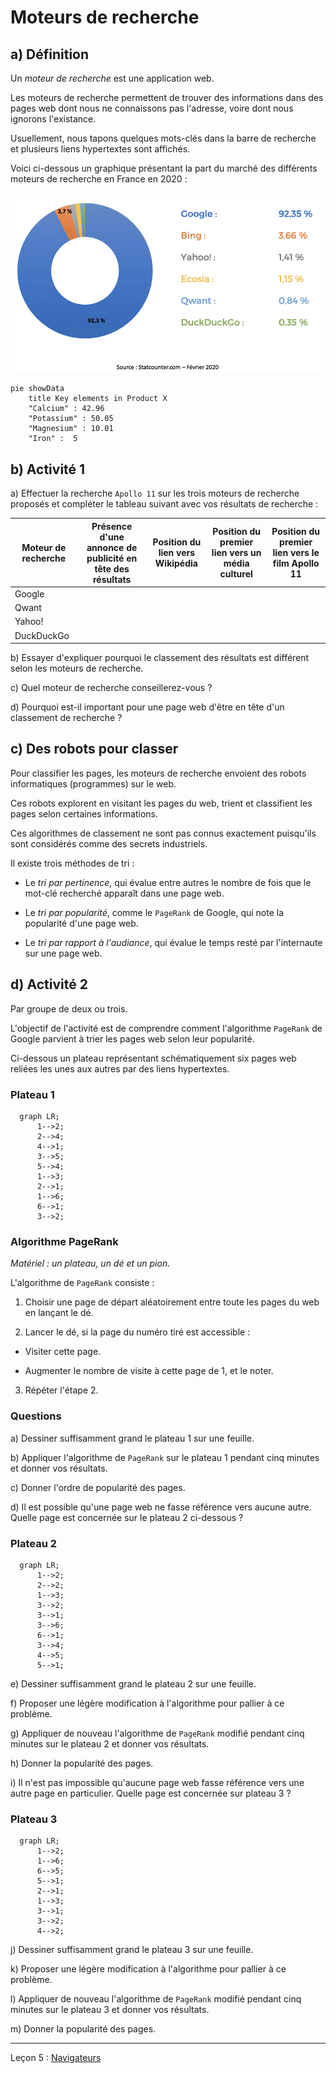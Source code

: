 # Moteurs de recherche

## a) Définition

Un *moteur de recherche* est une application web.

Les moteurs de recherche permettent de trouver des informations dans des pages web dont nous ne connaissons pas l'adresse, voire dont nous ignorons l'existance.

Usuellement, nous tapons quelques mots-clés dans la barre de recherche et plusieurs liens hypertextes sont affichés.

Voici ci-dessous un graphique présentant la part du marché des différents moteurs de recherche en France en 2020 :

![Moteurs de recherche les plus utilisés en France, en février 2020 - Statcounter.com](./img/graphique_moteurs_de_recherche.png)

```mermaid
pie showData
    title Key elements in Product X
    "Calcium" : 42.96
    "Potassium" : 50.05
    "Magnesium" : 10.01
    "Iron" :  5
```

## b) Activité 1

a) Effectuer la recherche `Apollo 11` sur les trois moteurs de recherche proposés et compléter le tableau suivant avec vos résultats de recherche :

| Moteur de recherche | Présence d'une annonce de publicité en tête des résultats| Position du lien vers Wikipédia | Position du premier lien vers un média culturel | Position du premier lien vers le film Apollo 11 |
| --- | --- | --- | --- | --- |
| Google | | | | |
| Qwant | | | | |
| Yahoo! | | | | |
| DuckDuckGo | | | | |

b) Essayer d'expliquer pourquoi le classement des résultats est différent selon les moteurs de recherche.

c) Quel moteur de recherche conseillerez-vous ?

d) Pourquoi est-il important pour une page web d'être en tête d'un classement de recherche ?

## c) Des robots pour classer

Pour classifier les pages, les moteurs de recherche envoient des robots informatiques (programmes) sur le web.

Ces robots explorent en visitant les pages du web, trient et classifient les pages selon certaines informations.

Ces algorithmes de classement ne sont pas connus exactement puisqu'ils sont considérés comme des secrets industriels.

Il existe trois méthodes de tri :

- Le *tri par pertinence*, qui évalue entre autres le nombre de fois que le mot-clé recherché apparaît dans une page web.

- Le *tri par popularité*, comme le `PageRank` de Google, qui note la popularité d'une page web.

- Le *tri par rapport à l'audiance*, qui évalue le temps resté par l'internaute sur une page web.
 
## d) Activité 2

Par groupe de deux ou trois.

L'objectif de l'activité est de comprendre comment l'algorithme `PageRank` de Google parvient à trier les pages web selon leur popularité.

Ci-dessous un plateau représentant schématiquement six pages web reliées les unes aux autres par des liens hypertextes.

### Plateau 1

```mermaid
  graph LR;
      1-->2;
      2-->4;
      4-->1;
      3-->5;
      5-->4;
      1-->3;
      2-->1;
      1-->6;
      6-->1;
      3-->2;
```

### Algorithme PageRank

*Matériel : un plateau, un dé et un pion.*

L'algorithme de `PageRank` consiste :

1. Choisir une page de départ aléatoirement entre toute les pages du web en lançant le dé.

2. Lancer le dé, si la page du numéro tiré est accessible :

  + Visiter cette page.

  + Augmenter le nombre de visite à cette page de $1$, et le noter.

3. Répéter l'étape $2$.

### Questions

a) Dessiner suffisamment grand le plateau $1$ sur une feuille.

b) Appliquer l'algorithme de `PageRank` sur le plateau $1$ pendant cinq minutes et donner vos résultats.

c) Donner l'ordre de popularité des pages.

d) Il est possible qu'une page web ne fasse référence vers aucune autre. Quelle page est concernée sur le plateau $2$ ci-dessous ?

### Plateau 2

```mermaid
  graph LR;
      1-->2;
      2-->2;
      1-->3;
      3-->2;
      3-->1;
      3-->6;
      6-->1;
      3-->4;
      4-->5;
      5-->1;
```
e) Dessiner suffisamment grand le plateau $2$ sur une feuille.

f) Proposer une légère modification à l'algorithme pour pallier à ce problème.

g) Appliquer de nouveau l'algorithme de `PageRank` modifié pendant cinq minutes sur le plateau $2$ et donner vos résultats.

h) Donner la popularité des pages.

i) Il n'est pas impossible qu'aucune page web fasse référence vers une autre page en particulier. Quelle page est concernée sur plateau $3$ ?


### Plateau 3

```mermaid
  graph LR;
      1-->2;
      1-->6;
      6-->5;
      5-->1;
      2-->1;
      1-->3;
      3-->1;
      3-->2;
      4-->2;
```
j) Dessiner suffisamment grand le plateau $3$ sur une feuille.

k) Proposer une légère modification à l'algorithme pour pallier à ce problème.

l) Appliquer de nouveau l'algorithme de `PageRank` modifié pendant cinq minutes sur le plateau $3$ et donner vos résultats.

m) Donner la popularité des pages.

_______________

Leçon 5 : [Navigateurs](./Navigateurs.md)